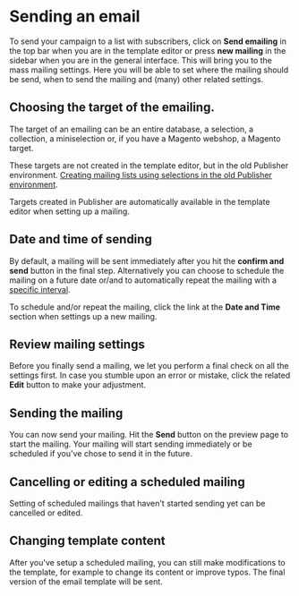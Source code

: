 # Sending an email

To send your campaign to a list with subscribers, click on **Send emailing** in 
the top bar when you are in the template editor or press **new mailing** in the 
sidebar when you are in the general interface. This will bring you to the mass 
mailing settings. Here you will be able to set where the mailing should be send, 
when to send the mailing and (many) other related settings.

## Choosing the target of the emailing. 

The target of an emailing can be an entire database, a selection, a collection,
a miniselection or, if you have a Magento webshop, a Magento target.

These targets are not created in the template editor, but in the old Publisher 
environment. [Creating mailing lists using selections in the old Publisher environment](https://www.copernica.com/en/blog/selections-and-miniselections).

Targets created in Publisher are automatically available in the template editor 
when setting up a mailing.

## Date and time of sending

By default, a mailing will be sent immediately after you hit the **confirm and 
send** button in the final step. Alternatively you can choose to schedule 
the mailing on a future date or/and to automatically repeat the mailing with 
a [specific interval](MarketingSuite/send-app/repeat-mailings).

To schedule and/or repeat the mailing, click the link at the **Date and Time** 
section when settings up a new mailing. 

## Review mailing settings

Before you finally send a mailing, we let you perform a final check on all 
the settings first. In case you stumble upon an error or mistake, click 
the related **Edit** button to make your adjustment.

## Sending the mailing

You can now send your mailing. Hit the **Send** button on the preview 
page to start the mailing. Your mailing will start sending immediately or be 
scheduled if you've chose to send it in the future.  

## Cancelling or editing a scheduled mailing

Setting of scheduled mailings that haven't started sending yet can be cancelled 
or edited. 

## Changing template content
After you've setup a scheduled mailing, you can still make modifications to 
the template, for example to change its content or improve typos. The final 
version of the email template will be sent. 
